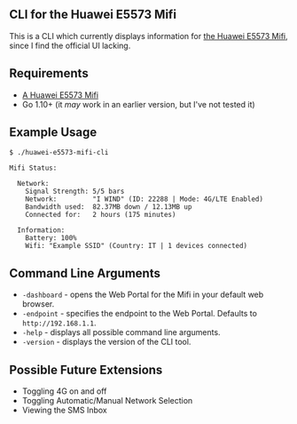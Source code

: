 ## CLI for the Huawei E5573 Mifi

This is a CLI which currently displays information for [the Huawei E5573 Mifi](https://consumer.huawei.com/in/support/mobile-broadband/e5573/), since I find the official UI lacking.

## Requirements

- [A Huawei E5573 Mifi](https://consumer.huawei.com/in/support/mobile-broadband/e5573/)
- Go 1.10+ (it _may_ work in an earlier version, but I've not tested it)

## Example Usage

```
$ ./huawei-e5573-mifi-cli

Mifi Status:

  Network:
    Signal Strength: 5/5 bars
    Network:         "I WIND" (ID: 22288 | Mode: 4G/LTE Enabled)
    Bandwidth used:  82.37MB down / 12.13MB up
    Connected for:   2 hours (175 minutes)

  Information:
    Battery: 100%
    Wifi: "Example SSID" (Country: IT | 1 devices connected)
```

## Command Line Arguments

- `-dashboard` - opens the Web Portal for the Mifi in your default web browser.
- `-endpoint` - specifies the endpoint to the Web Portal. Defaults to `http://192.168.1.1`.
- `-help` - displays all possible command line arguments.
- `-version` - displays the version of the CLI tool.


## Possible Future Extensions

- Toggling 4G on and off
- Toggling Automatic/Manual Network Selection
- Viewing the SMS Inbox
